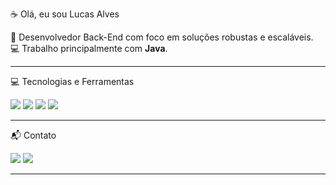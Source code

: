 :coffee: Olá, eu sou Lucas Alves

🎯 Desenvolvedor Back-End com foco em soluções robustas e escaláveis.  
💻 Trabalho principalmente com **Java**.

---

:computer: Tecnologias e Ferramentas

<div>
  <img src="https://img.shields.io/badge/java-%23ED8B00.svg?style=for-the-badge&logo=openjdk&logoColor=white"/>
  <img src="https://img.shields.io/badge/python-3670A0?style=for-the-badge&logo=python&logoColor=ffdd54"/>
  <img src="https://img.shields.io/badge/MySQL-00000F?style=for-the-badge&logo=mysql&logoColor=white"/>
  <img src="https://img.shields.io/badge/PostgreSQL-000?style=for-the-badge&logo=postgresql"/>
</div>


---

:mailbox_with_mail: Contato

<div>
  <a href="https://www.linkedin.com/in/lucasalvesz/"><img src="https://img.shields.io/badge/LinkedIn-0077B5?style=for-the-badge&logo=linkedin&logoColor=white"></a>
  <a href= "mailto:lucas1901alves@gmail.com"><img src= "https://img.shields.io/badge/Gmail-333333?style=for-the-badge&logo=gmail&logoColor=red"></a>
</div> 

---
